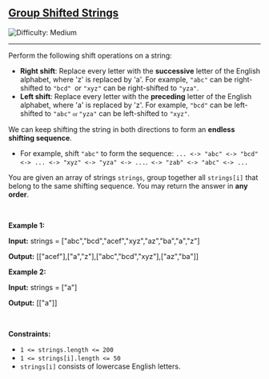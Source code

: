 <h2><a href="https://leetcode.com/problems/group-shifted-strings">Group Shifted Strings</a></h2> <img src='https://img.shields.io/badge/Difficulty-Medium-orange' alt='Difficulty: Medium' /><hr><p>Perform the following shift operations on a string:</p>

<ul>
	<li><strong>Right shift</strong>: Replace every letter with the <strong>successive</strong> letter of the English alphabet, where &#39;z&#39; is replaced by &#39;a&#39;. For example, <code>&quot;abc&quot;</code> can be right-shifted to <code>&quot;bcd&quot; </code>or <code>&quot;xyz&quot;</code> can be right-shifted to <code>&quot;yza&quot;</code>.</li>
	<li><strong>Left shift</strong>: Replace every letter with the <strong>preceding</strong> letter of the English alphabet, where &#39;a&#39; is replaced by &#39;z&#39;. For example, <code>&quot;bcd&quot;</code> can be left-shifted to <code>&quot;abc&quot;<font face="Times New Roman"> or </font></code><code>&quot;yza&quot;</code> can be left-shifted to <code>&quot;xyz&quot;</code>.</li>
</ul>

<p>We can keep shifting the string in both directions to form an <strong>endless</strong> <strong>shifting sequence</strong>.</p>

<ul>
	<li>For example, shift <code>&quot;abc&quot;</code> to form the sequence: <code>... &lt;-&gt; &quot;abc&quot; &lt;-&gt; &quot;bcd&quot; &lt;-&gt; ... &lt;-&gt; &quot;xyz&quot; &lt;-&gt; &quot;yza&quot; &lt;-&gt; ...</code>.<code> &lt;-&gt; &quot;zab&quot; &lt;-&gt; &quot;abc&quot; &lt;-&gt; ...</code></li>
</ul>

<p>You are given an array of strings <code>strings</code>, group together all <code>strings[i]</code> that belong to the same shifting sequence. You may return the answer in <strong>any order</strong>.</p>

<p>&nbsp;</p>
<p><strong class="example">Example 1:</strong></p>

<div class="example-block">
<p><strong>Input:</strong> <span class="example-io">strings = [&quot;abc&quot;,&quot;bcd&quot;,&quot;acef&quot;,&quot;xyz&quot;,&quot;az&quot;,&quot;ba&quot;,&quot;a&quot;,&quot;z&quot;]</span></p>

<p><strong>Output:</strong> <span class="example-io">[[&quot;acef&quot;],[&quot;a&quot;,&quot;z&quot;],[&quot;abc&quot;,&quot;bcd&quot;,&quot;xyz&quot;],[&quot;az&quot;,&quot;ba&quot;]]</span></p>
</div>

<p><strong class="example">Example 2:</strong></p>

<div class="example-block">
<p><strong>Input:</strong> <span class="example-io">strings = [&quot;a&quot;]</span></p>

<p><strong>Output:</strong> <span class="example-io">[[&quot;a&quot;]]</span></p>
</div>

<p>&nbsp;</p>
<p><strong>Constraints:</strong></p>

<ul>
	<li><code>1 &lt;= strings.length &lt;= 200</code></li>
	<li><code>1 &lt;= strings[i].length &lt;= 50</code></li>
	<li><code>strings[i]</code> consists of lowercase English letters.</li>
</ul>
